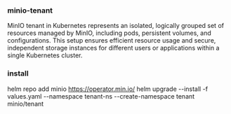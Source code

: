### minio-tenant
MinIO tenant in Kubernetes represents an isolated, logically grouped set of resources managed by MinIO, including pods, persistent volumes, and configurations. This setup ensures efficient resource usage and secure, independent storage instances for different users or applications within a single Kubernetes cluster.

### install
helm repo add minio https://operator.min.io/
helm upgrade --install -f values.yaml --namespace tenant-ns --create-namespace tenant minio/tenant
